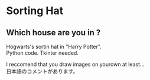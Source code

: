 # Sorting Hat

## Which house are you in ?

Hogwarts's sortin hat in "Harry Potter".  
Python code. Tkinter needed.  

I reccomend that you draw images on yourown at least...  
日本語のコメントがあります。